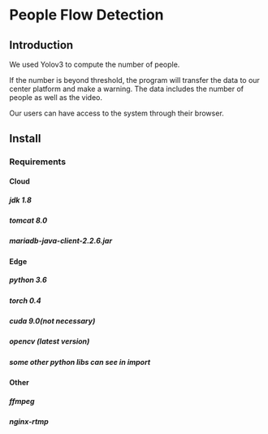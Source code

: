 # People Flow Detection

## Introduction

We used Yolov3 to compute the number of people. 

If the number is beyond threshold, the program will transfer the data to our center platform and make a warning. The data includes the number of people as well as the video.

Our users can have access to the system through their browser.

## Install

### Requirements

#### Cloud
##### jdk 1.8
##### tomcat 8.0
##### mariadb-java-client-2.2.6.jar

#### Edge
##### python 3.6
##### torch 0.4
##### cuda 9.0(not necessary)
##### opencv (latest version)
##### some other python libs can see in import

#### Other
##### ffmpeg
##### nginx-rtmp
